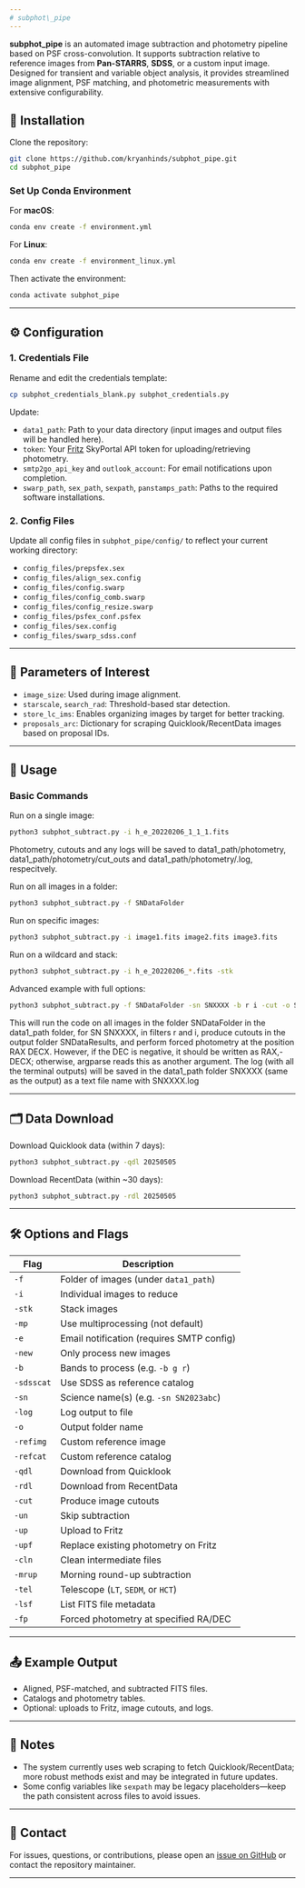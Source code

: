 ```yaml
---
# subphot\_pipe
---
```

**subphot\_pipe** is an automated image subtraction and photometry pipeline based on PSF cross-convolution. It supports subtraction relative to reference images from **Pan-STARRS**, **SDSS**, or a custom input image. Designed for transient and variable object analysis, it provides streamlined image alignment, PSF matching, and photometric measurements with extensive configurability.


## 🔧 Installation

Clone the repository:

```bash
git clone https://github.com/kryanhinds/subphot_pipe.git
cd subphot_pipe
```

### Set Up Conda Environment

For **macOS**:

```bash
conda env create -f environment.yml
```

For **Linux**:

```bash
conda env create -f environment_linux.yml
```

Then activate the environment:

```bash
conda activate subphot_pipe
```

---

## ⚙️ Configuration

### 1. Credentials File

Rename and edit the credentials template:

```bash
cp subphot_credentials_blank.py subphot_credentials.py
```

Update:

* `data1_path`: Path to your data directory (input images and output files will be handled here).
* `token`: Your [Fritz](https://fritz.science/) SkyPortal API token for uploading/retrieving photometry.
* `smtp2go_api_key` and `outlook_account`: For email notifications upon completion.
* `swarp_path`, `sex_path`, `sexpath`, `panstamps_path`: Paths to the required software installations.


### 2. Config Files

Update all config files in `subphot_pipe/config/` to reflect your current working directory:

* `config_files/prepsfex.sex`
* `config_files/align_sex.config`
* `config_files/config.swarp`
* `config_files/config_comb.swarp`
* `config_files/config_resize.swarp`
* `config_files/psfex_conf.psfex`
* `config_files/sex.config`
* `config_files/swarp_sdss.conf`


---

## 🔄 Parameters of Interest

* `image_size`: Used during image alignment.
* `starscale`, `search_rad`: Threshold-based star detection.
* `store_lc_ims`: Enables organizing images by target for better tracking.
* `proposals_arc`: Dictionary for scraping Quicklook/RecentData images based on proposal IDs.

---

## 🚀 Usage

### Basic Commands

Run on a single image:

```bash
python3 subphot_subtract.py -i h_e_20220206_1_1_1.fits
```

Photometry, cutouts and any logs will be saved to data1_path/photometry, data1_path/photometry/cut_outs and data1_path/photometry/<name>.log, respecitvely.

Run on all images in a folder:

```bash
python3 subphot_subtract.py -f SNDataFolder
```

Run on specific images:

```bash
python3 subphot_subtract.py -i image1.fits image2.fits image3.fits
```

Run on a wildcard and stack:

```bash
python3 subphot_subtract.py -i h_e_20220206_*.fits -stk
```

Advanced example with full options:

```bash
python3 subphot_subtract.py -f SNDataFolder -sn SNXXXX -b r i -cut -o SNDataResults -fp RAX DECX -log SNXXXX
```
This will run the code on all images in the folder SNDataFolder in the data1_path folder, for SN SNXXXX, in filters r and i, produce cutouts in the output folder SNDataResults, and perform forced photometry at the position RAX DECX. However, if the DEC is negative, it should be written as RAX,-DECX; otherwise, argparse reads this as another argument. The log (with all the terminal outputs) will be saved in the data1_path folder SNXXXX (same as the output) as a text file name with SNXXXX.log


---

## 🗂 Data Download

Download Quicklook data (within 7 days):

```bash
python3 subphot_subtract.py -qdl 20250505
```

Download RecentData (within \~30 days):

```bash
python3 subphot_subtract.py -rdl 20250505
```

---

## 🛠 Options and Flags

| Flag       | Description                               |
| ---------- | ----------------------------------------- |
| `-f`       | Folder of images (under `data1_path`)     |
| `-i`       | Individual images to reduce               |
| `-stk`     | Stack images                              |
| `-mp`      | Use multiprocessing (not default)         |
| `-e`       | Email notification (requires SMTP config) |
| `-new`     | Only process new images                   |
| `-b`       | Bands to process (e.g. `-b g r`)          |
| `-sdsscat` | Use SDSS as reference catalog             |
| `-sn`      | Science name(s) (e.g. `-sn SN2023abc`)    |
| `-log`     | Log output to file                        |
| `-o`       | Output folder name                        |
| `-refimg`  | Custom reference image                    |
| `-refcat`  | Custom reference catalog                  |
| `-qdl`     | Download from Quicklook                   |
| `-rdl`     | Download from RecentData                  |
| `-cut`     | Produce image cutouts                     |
| `-un`      | Skip subtraction                          |
| `-up`      | Upload to Fritz                           |
| `-upf`     | Replace existing photometry on Fritz      |
| `-cln`     | Clean intermediate files                  |
| `-mrup`    | Morning round-up subtraction              |
| `-tel`     | Telescope (`LT`, `SEDM`, or `HCT`)        |
| `-lsf`     | List FITS file metadata                   |
| `-fp`      | Forced photometry at specified RA/DEC     |

---

## 📤 Example Output

* Aligned, PSF-matched, and subtracted FITS files.
* Catalogs and photometry tables.
* Optional: uploads to Fritz, image cutouts, and logs.

---

## 📝 Notes

* The system currently uses web scraping to fetch Quicklook/RecentData; more robust methods exist and may be integrated in future updates.
* Some config variables like `sexpath` may be legacy placeholders—keep the path consistent across files to avoid issues.

---

## 📧 Contact

For issues, questions, or contributions, please open an [issue on GitHub](https://github.com/kryanhinds/subphot_pipe/issues) or contact the repository maintainer.

---

